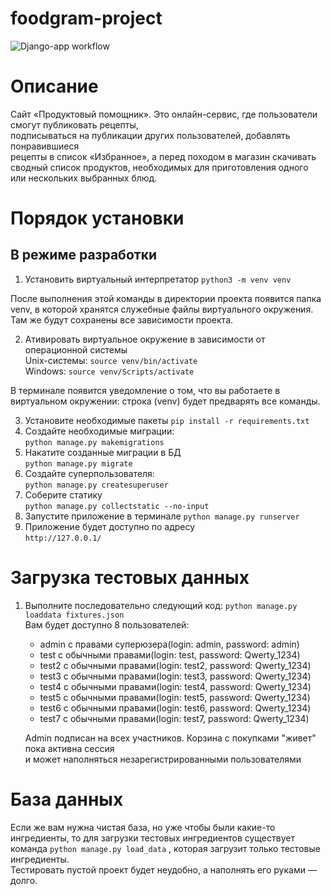 # foodgram-project

![Django-app workflow](https://github.com/Shubarin/foodgram-project/actions/workflows/foodgram-project.yaml/badge.svg)


# Описание
Cайт «Продуктовый помощник».
Это онлайн-сервис, где пользователи смогут публиковать рецепты,   
подписываться на публикации других пользователей, добавлять понравившиеся  
рецепты в список «Избранное», а перед походом в магазин скачивать  
сводный список продуктов, необходимых для приготовления одного   
или нескольких выбранных блюд.  

# Порядок установки
## В режиме разработки
1. Установить виртуальный интерпретатор `python3 -m venv venv`

После выполнения этой команды в директории проекта появится папка venv, в которой хранятся служебные файлы виртуального окружения. Там же будут сохранены все зависимости проекта.

2. Ативировать виртуальное окружение в зависимости от операционной системы  
   Unix-системы: `source venv/bin/activate`  
   Windows: `source venv/Scripts/activate`

В терминале появится уведомление о том, что вы работаете в виртуальном окружении: строка  (venv) будет предварять все команды.

3. Установите необходимые пакеты `pip install -r requirements.txt`
4. Создайте необходимые миграции:   
   ```python manage.py makemigrations```
5. Накатите созданные миграции в БД  
   ```python manage.py migrate```
6. Создайте суперпользователя:  
   ```python manage.py createsuperuser```
7. Соберите статику  
   ```python manage.py collectstatic --no-input```
8. Запустите приложение в терминале `python manage.py runserver`
9. Приложение будет доступно по адресу  
   ```http://127.0.0.1/```

# Загрузка тестовых данных
1. Выполните последовательно следующий код:
```python manage.py loaddata fixtures.json```  
   Вам будет доступно 8 пользователей:
   - admin с правами суперюзера(login: admin, password: admin)
   - test с обычными правами(login: test, password: Qwerty_1234)
   - test2 с обычными правами(login: test2, password: Qwerty_1234)
   - test3 с обычными правами(login: test3, password: Qwerty_1234)
   - test4 с обычными правами(login: test4, password: Qwerty_1234)
   - test5 с обычными правами(login: test5, password: Qwerty_1234)
   - test6 с обычными правами(login: test6, password: Qwerty_1234)
   - test7 с обычными правами(login: test7, password: Qwerty_1234)  
   
   Admin подписан на всех участников. Корзина с покупками "живет" пока активна сессия   
     и может наполняться незарегистрированными пользователями
   
# База данных

Если же вам нужна чистая база, но уже чтобы были какие-то ингредиенты, то для загрузки тестовых ингредиентов существует команда `python manage.py load_data` , которая загрузит только тестовые ингредиенты.  
Тестировать пустой проект будет неудобно, а наполнять его руками — долго.

